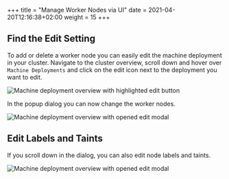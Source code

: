 +++
title = "Manage Worker Nodes via UI"
date = 2021-04-20T12:16:38+02:00
weight = 15
+++


## Find the Edit Setting

To add or delete a worker node you can easily edit the machine deployment in your cluster. Navigate to the cluster overview, scroll down and hover over `Machine Deployments` and click on the edit icon next to the deployment you want to edit.

![Machine deployment overview with highlighted edit button](/img/kubermatic/main/ui/md_edit.png?classes=shadow,border "Machine deployment overview with highlighted edit button")

In the popup dialog you can now change the worker nodes.

![Machine deployment overview with opened edit modal](/img/kubermatic/main/ui/md_edit_dialog1.png?height=350px&classes=shadow,border "Machine deployment overview with opened edit modal")

## Edit Labels and Taints

If you scroll down in the dialog, you can also edit node labels and taints.

![Machine deployment overview with opened edit modal](/img/kubermatic/main/ui/md_edit_dialog2.png?height=350px&classes=shadow,border "Machine deployment overview with opened edit modal")
